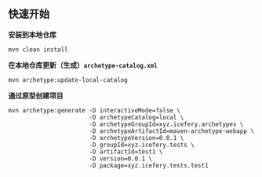 ## 快速开始

**安装到本地仓库**

```shell
mvn clean install
```

**在本地仓库更新（生成）`archetype-catalog.xml`**

```shell
mvn archetype:update-local-catalog
```

**通过原型创建项目**

```shell
mvn archetype:generate -D interactiveMode=false \
                       -D archetypeCatalog=local \
                       -D archetypeGroupId=xyz.icefery.archetypes \
                       -D archetypeArtifactId=maven-archetype-webapp \
                       -D archetypeVersion=0.0.1 \
                       -D groupId=xyz.icefery.tests \
                       -D artifactId=test1 \
                       -D version=0.0.1 \
                       -D package=xyz.icefery.tests.test1
```

